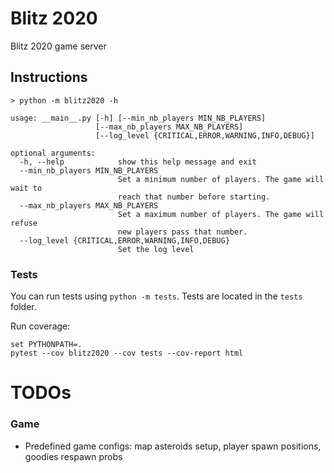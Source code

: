 # Blitz 2020

Blitz 2020 game server

## Instructions

```
> python -m blitz2020 -h

usage: __main__.py [-h] [--min_nb_players MIN_NB_PLAYERS]
                   [--max_nb_players MAX_NB_PLAYERS]
                   [--log_level {CRITICAL,ERROR,WARNING,INFO,DEBUG}]

optional arguments:
  -h, --help            show this help message and exit
  --min_nb_players MIN_NB_PLAYERS
                        Set a minimum number of players. The game will wait to
                        reach that number before starting.
  --max_nb_players MAX_NB_PLAYERS
                        Set a maximum number of players. The game will refuse
                        new players pass that number.
  --log_level {CRITICAL,ERROR,WARNING,INFO,DEBUG}
                        Set the log level
```

### Tests

You can run tests using `python -m tests`. Tests are located in the `tests` folder.


Run coverage:
```
set PYTHONPATH=.
pytest --cov blitz2020 --cov tests --cov-report html 
```

# TODOs
### Game

- Predefined game configs: map asteroids setup, player spawn positions, goodies respawn probs
